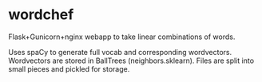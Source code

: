 # wordchef
Flask+Gunicorn+nginx webapp to take linear combinations of words.

Uses spaCy to generate full vocab and corresponding wordvectors. Wordvectors are stored in BallTrees (neighbors.sklearn). Files are split into small pieces and pickled for storage.
